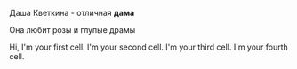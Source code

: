 
<!DOCTYPE html>
<html>
  <head>
    <meta charset="utf-8">
  </head>
  <body>
    <p>Даша Кветкина - отличная <strong>дама</strong></p> 
    <p>Она любит розы и глупые драмы</p>
    <tr>
    <td>Hi, I'm your first cell.</td>
    <td>I'm your second cell.</td>
    <td>I'm your third cell.</td>
    <td>I'm your fourth cell.</td>
    </tr>
  </body>
</html>
